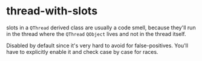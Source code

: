 # thread-with-slots

slots in a `QThread` derived class are usually a code smell, because
they'll run in the thread where the `QThread` `QObject` lives and not in
the thread itself.

Disabled by default since it's very hard to avoid for false-positives. You'll
have to explicitly enable it and check case by case for races.
